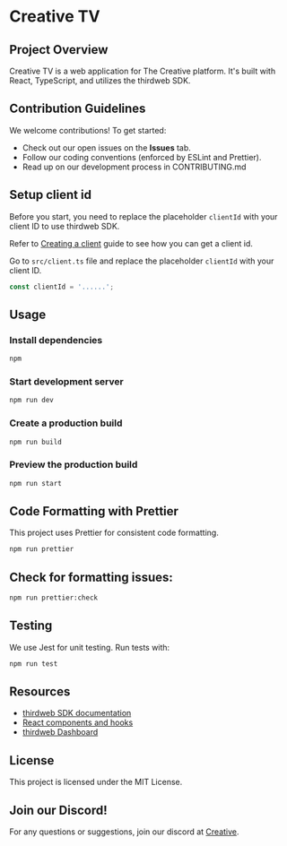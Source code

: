 # Creative TV

## Project Overview

Creative TV is a web application for The Creative platform. It's built with React, TypeScript, and utilizes the thirdweb SDK.

## Contribution Guidelines

We welcome contributions! To get started:

- Check out our open issues on the **Issues** tab.
- Follow our coding conventions (enforced by ESLint and Prettier).
- Read up on our development process in CONTRIBUTING.md

## Setup client id

Before you start, you need to replace the placeholder `clientId` with your client ID to use thirdweb SDK.

Refer to [Creating a client](https://portal.thirdweb.com/typescript/v5/client) guide to see how you can get a client id.

Go to `src/client.ts` file and replace the placeholder `clientId` with your client ID.

```ts
const clientId = '......';
```

## Usage

### Install dependencies

```bash
npm
```

### Start development server

```bash
npm run dev
```

### Create a production build

```bash
npm run build
```

### Preview the production build

```bash
npm run start
```

## Code Formatting with Prettier

This project uses Prettier for consistent code formatting.

```bash
npm run prettier
```

## Check for formatting issues:

```bash
npm run prettier:check
```

## Testing

We use Jest for unit testing. Run tests with:

```bash
npm run test
```

## Resources

- [thirdweb SDK documentation](https://portal.thirdweb.com/typescript/v5)
- [React components and hooks](https://portal.thirdweb.com/typescript/v5/react)
- [thirdweb Dashboard](https://thirdweb.com/dashboard)

## License

This project is licensed under the MIT License.

## Join our Discord!

For any questions or suggestions, join our discord at [Creative](https://discord.gg/2JagPsCp3n).
